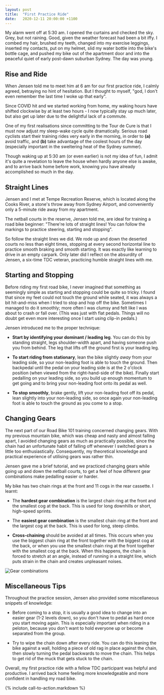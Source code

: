 ```yaml
---
layout: post
title:  "First Practice Ride"
date:   2020-12-11 20:00:00 +1100
---
```


My alarm went off at 5:30 am. I opened the curtains and checked the sky. Grey, but not raining. Good, given the weather forecast had been a bit iffy. I combed my hair, brushed my teeth, changed into my exercise leggings, inserted my contacts, put on my helmet, slid my water bottle into the bike's bottle cage, and pushed my bike out of the apartment door and into the peaceful quiet of early post-dawn suburban Sydney. The day was young.


## Rise and Ride

When Jensen told me to meet him at 6 am for our first practice ride, I calmly agreed, betraying no hint of hesitation. But I thought to myself, "god, I don't even remember the last time I woke up that early".

Since COVID hit and we started working from home, my waking hours have shifted clockwise by at least two hours - I now typically stay up much later, but also get up later due to the delightful lack of a commute.

One of my first realisations since committing to the Tour de Cure is that I must now adjust my sleep-wake cycle quite dramatically. Serious road cyclists start their training rides very early in the morning, in order to **(a)** avoid traffic, and **(b)** take advantage of the coolest hours of the day (especially important in the sweltering heat of the Sydney summer).

Though waking up at 5:30 am (or even earlier) is not my idea of fun, I admit it's quite a revelation to leave the house when hardly anyone else is awake, and to arrive back home before work, knowing you have already accomplished so much in the day.


## Straight Lines

Jensen and I met at Tempe Recreation Reserve, which is located along the Cooks River, a stone's throw away from Sydney Airport, and conveniently only a 5-minute ride away from my apartment.

The netball courts in the reserve, Jensen told me, are ideal for training a road bike beginner: "There're lots of straight lines! You can follow the markings to practice steering, starting and stopping".

So follow the straight lines we did. We rode up and down the deserted courts no less than eight times, stopping at every second horizontal line to practice smooth braking and smooth starting. It was exactly like learning to drive in an empty carpark. Only later did I reflect on the absurdity of Jensen, a six-time TDC veteran, practicing humble straight lines with me.


## Starting and Stopping

Before riding my first road bike, I never imagined that something as seemingly simple as starting and stopping could be quite so tricky. I found that since my feet could not touch the ground while seated, it was always a bit hit-and-miss when I tried to stop and hop off the bike. Sometimes I managed to do it smoothly; more often I was clumsy and felt like I was about to crash or fall over. (This was just with flat pedals. Things will no doubt get even more interesting once I start using clip-in pedals.)

Jensen introduced me to the proper technique:

- **Start by identifying your dominant / leading leg**. You can do this by standing straight, legs shoulder-width apart, and having someone push you from behind. The leg that lifts off the ground first is your leading leg.

- **To start riding from stationary**, lean the bike slightly _away_ from your leading side, so your non-leading foot is able to touch the ground. Then backpedal until the pedal on your leading side is at the 2 o'clock position (when viewed from the right-hand-side of the bike). Finally start pedalling on your leading side, so you build up enough momentum to get going and to bring your non-leading foot onto its pedal as well.

- **To stop smoothly**, brake gently, lift your non-leading foot off its pedal, lean slightly into your non-leading side, so once again your non-leading foot is able to touch the ground as you come to a stop.


## Changing Gears

The next part of our Road Bike 101 training concerned changing gears. With my previous mountain bike, which was cheap and nasty and almost falling apart, I avoided changing gears as much as practically possible, since the chain had an unfortunate habit of falling off whenever I switched gears a little too enthusiastically. Consequently, my theoretical knowledge and practical experience of utilising gears was rather thin.

Jensen gave me a brief tutorial, and we practiced changing gears while going up and down the netball courts, to get a feel of how different gear combinations make pedalling easier or harder.

My bike has two chain rings at the front and 11 cogs in the rear cassette. I learnt:

- The **hardest gear combination** is the largest chain ring at the front and the smallest cog at the back. This is used for long downhills or short, high-speed sprints.

- The **easiest gear combination** is the smallest chain ring at the front and the largest cog at the back. This is used for long, steep climbs.

- **Cross-chaining** should be avoided at all times. This occurs when you use the biggest chain ring at the front together with the biggest cog at the back, or when you use the smallest chain ring at the front together with the smallest cog at the back. When this happens, the chain is forced to stretch at an angle, instead of running in a straight line, which puts strain in the chain and creates unpleasant noises.

![Gear combinations]({{site.baseurl}}/images/gears.png)


## Miscellaneous Tips

Throughout the practice session, Jensen also provided some miscellaneous snippets of knowledge:

- Before coming to a stop, it is usually a good idea to change into an easier gear (1-2 levels down), so you don't have to pedal as hard once you start moving again. This is especially important when riding in a peloton, because you don't want to hold everyone up or become separated from the group.

- Try to wipe the chain down after every ride. You can do this leaning the bike against a wall, holding a piece of old rag in place against the chain, then slowly turning the pedal backwards to move the chain. This helps to get rid of the muck that gets stuck to the chain.

Overall, my first practice ride with a fellow TDC participant was helpful and productive. I arrived back home feeling more knowledgeable and more confident in handling my road bike.

{% include call-to-action.markdown %}
